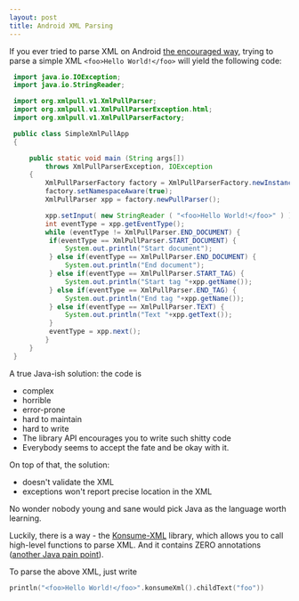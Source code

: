 ```yaml
---
layout: post
title: Android XML Parsing
---
```


If you ever tried to parse XML on Android [the encouraged way](https://developer.android.com/training/basics/network-ops/xml),
trying to parse a simple XML `<foo>Hello World!</foo>` will yield the following code:

```java
 import java.io.IOException;
 import java.io.StringReader;

 import org.xmlpull.v1.XmlPullParser;
 import org.xmlpull.v1.XmlPullParserException.html;
 import org.xmlpull.v1.XmlPullParserFactory;

 public class SimpleXmlPullApp
 {

     public static void main (String args[])
         throws XmlPullParserException, IOException
     {
         XmlPullParserFactory factory = XmlPullParserFactory.newInstance();
         factory.setNamespaceAware(true);
         XmlPullParser xpp = factory.newPullParser();

         xpp.setInput( new StringReader ( "<foo>Hello World!</foo>" ) );
         int eventType = xpp.getEventType();
         while (eventType != XmlPullParser.END_DOCUMENT) {
          if(eventType == XmlPullParser.START_DOCUMENT) {
              System.out.println("Start document");
          } else if(eventType == XmlPullParser.END_DOCUMENT) {
              System.out.println("End document");
          } else if(eventType == XmlPullParser.START_TAG) {
              System.out.println("Start tag "+xpp.getName());
          } else if(eventType == XmlPullParser.END_TAG) {
              System.out.println("End tag "+xpp.getName());
          } else if(eventType == XmlPullParser.TEXT) {
              System.out.println("Text "+xpp.getText());
          }
          eventType = xpp.next();
         }
     }
 }
```

A true Java-ish solution: the code is
* complex
* horrible
* error-prone
* hard to maintain
* hard to write
* The library API encourages you to write such shitty code
* Everybody seems to accept the fate and be okay with it.

On top of that, the solution:
* doesn't validate the XML
* exceptions won't report precise location in the XML

No wonder nobody young and sane would pick Java as the language worth learning.

Luckily, there is a way - the [Konsume-XML](https://gitlab.com/mvysny/konsume-xml) library,
which allows you to call high-level functions to parse XML. And it contains ZERO annotations
([another Java pain point](../post-annotation-programming/)).

To parse the above XML, just write

```kotlin
println("<foo>Hello World!</foo>".konsumeXml().childText("foo"))
```
